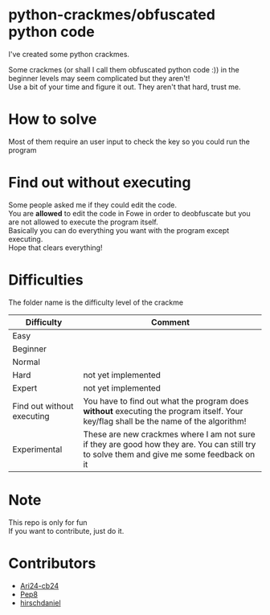 # python-crackmes/obfuscated python code
I've created some python crackmes.  

Some crackmes (or shall I call them obfuscated python code :)) in the beginner levels may seem complicated but they aren't!  
Use a bit of your time and figure it out. They aren't that hard, trust me.  

# How to solve

Most of them require an user input to check the key so you could run the program

# Find out without executing

Some people asked me if they could edit the code.  
You are **allowed** to edit the code in Fowe in order to deobfuscate but you are not allowed to execute the program itself.  
Basically you can do everything you want with the program except executing.  
Hope that clears everything!  

# Difficulties

The folder name is the difficulty level of the crackme  

| Difficulty | Comment |
| --- | --- | 
| Easy |  | 
| Beginner |  | 
| Normal | | 
| Hard | not yet implemented | 
| Expert | not yet implemented | 
| Find out without executing | You have to find out what the program does **without** executing the program itself. Your key/flag shall be the name of the algorithm! | 
| Experimental | These are new crackmes where I am not sure if they are good how they are. You can still try to solve them and give me some feedback on it | 

# Note

This repo is only for fun  
If you want to contribute, just do it.

# Contributors

- [Ari24-cb24](https://github.com/Ari24-cb24)
- [Pep8](https://www.youtube.com/watch?v=hgI0p1zf31k)
- [hirschdaniel](https://hirschdaniel.com)
